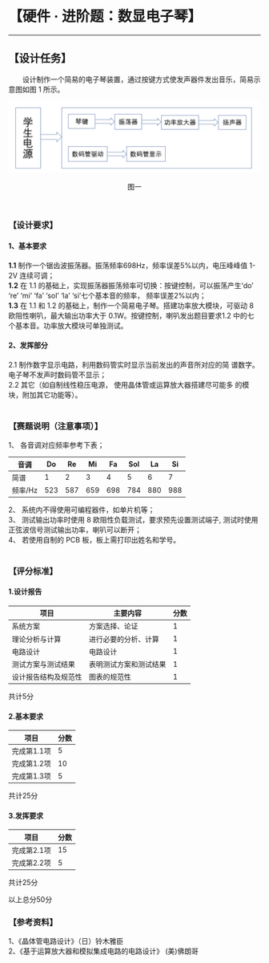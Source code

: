 # 【硬件 · 进阶题：数显电子琴】

---
## 【设计任务】
&emsp;&emsp;设计制作一个简易的电子琴装置，通过按键方式使发声器件发出音乐，简易示意图如图 1 所示。
<p align="center">
 <img src="https://github.com/CXCYGZF-UESTC/SME_2018/raw/master/%E7%A1%AC%E4%BB%B6%20%C2%B7%20%E8%BF%9B%E9%98%B6%E9%A2%98/picture/%E7%94%B5%E5%AD%90%E7%90%B4%E7%AE%80%E6%98%93%E7%A4%BA%E6%84%8F%E5%9B%BE.png">
</p>  
<p align="center">
 图一
</p>  
<br />
  
### 【设计要求】
#### 1、基本要求
**1.1** 制作一个锯齿波振荡器。振荡频率698Hz，频率误差5%以内，电压峰峰值 1-2V 连续可调；  
**1.2** 在 1.1 的基础上，实现振荡器振荡频率可切换：按键控制，可以振荡产生‘do’ ‘re’ ‘mi’ ‘fa’ ‘sol’ ‘la’ ‘si’七个基本音的频率， 频率误差2%以内；  
**1.3** 在 1.1 和 1.2 的基础上，制作一个简易电子琴。搭建功率放大模块，可驱动 8 欧阻性喇叭，最大输出功率大于 0.1W。按键控制，喇叭发出题目要求1.2 中的七个基本音。功率放大模块可单独测试。  
#### 2、发挥部分
2.1 制作数字显示电路，利用数码管实时显示当前发出的声音所对应的简
谱数字。电子琴不发声时数码管不显示；  
2.2 其它（如自制线性稳压电源， 使用晶体管或运算放大器搭建尽可能多
的模块，附加其它功能等）。  
<br />
  
### 【赛题说明（注意事项）】
1、 各音调对应频率参考下表；

音调 | Do | Re | Mi | Fa | Sol | La | Si
---|---|---|---|---|---|---|---
简谱| 1 | 2 | 3 | 4 | 5 | 6 | 7
频率/Hz| 523 | 587 | 659 | 698 | 784 | 880 | 988

2、 系统内不得使用可编程器件，如单片机等；  
3、 测试输出功率时使用 8 欧阻性负载测试，要求预先设置测试端子,
测试时使用正弦波信号测试输出功率，喇叭可以断开；  
4、 若使用自制的 PCB 板，板上需打印出姓名和学号。  
<br />
  
### 【评分标准】  
#### 1.设计报告
项目 | 主要内容 |分数
---|---|---
系统方案 | 方案选择、论证 |  1
理论分析与计算 | 进行必要的分析、计算 | 1
电路设计 | 电路设计 | 1
测试方案与测试结果 | 表明测试方案和测试结果 | 1
设计报告结构及规范性 | 图表的规范性 | 1
共计5分

#### 2.基本要求

项目 | 分数
---|---
完成第1.1项 | 5
完成第1.2项 | 10
完成第1.3项 | 5
共计25分

#### 3.发挥要求  

项目 | 分数
---|---
完成第2.1项 | 15
完成第2.2项 | 5
共计25分

以上总分50分
<br />
  
### 【参考资料】
1、《晶体管电路设计》（日）铃木雅臣  
2、《基于运算放大器和模拟集成电路的电路设计》 (美)佛朗哥
